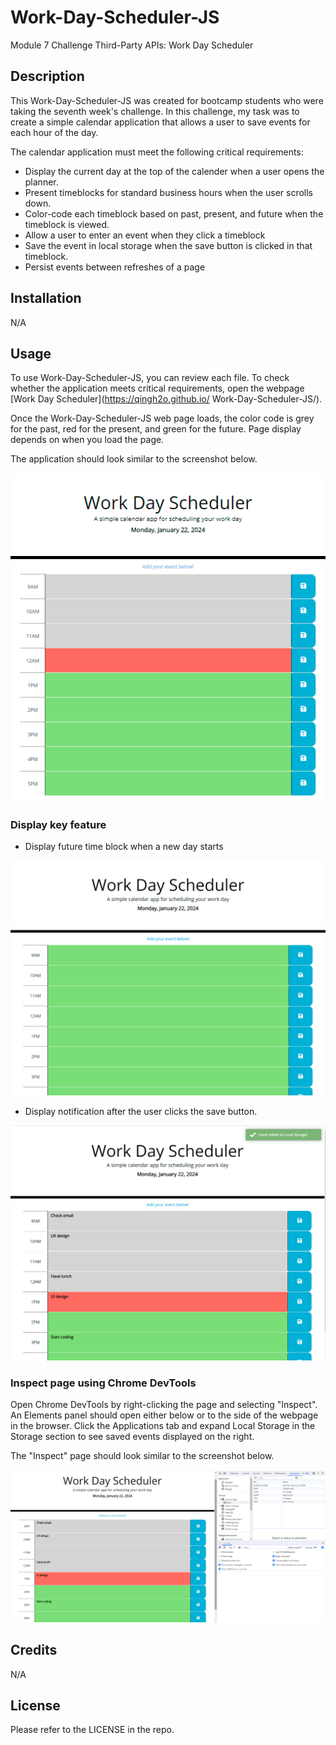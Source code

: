 # Work-Day-Scheduler-JS
Module 7 Challenge Third-Party APIs: Work Day Scheduler

## Description 

This Work-Day-Scheduler-JS was created for bootcamp students who were taking the seventh week's challenge. In this challenge, my task was to create a simple calendar application that allows a user to save events for each hour of the day.

The calendar application must meet the following critical requirements:

* Display the current day at the top of the calender when a user opens the planner.
* Present timeblocks for standard business hours when the user scrolls down.
* Color-code each timeblock based on past, present, and future when the timeblock is viewed.
* Allow a user to enter an event when they click a timeblock
* Save the event in local storage when the save button is clicked in that timeblock.
* Persist events between refreshes of a page

## Installation

N/A

## Usage 

To use Work-Day-Scheduler-JS,  you can review each file. 
To check whether the application meets critical requirements, open the webpage [Work Day Scheduler](https://qingh2o.github.io/ Work-Day-Scheduler-JS/). 

Once the Work-Day-Scheduler-JS web page loads, the color code is grey for the past, red for the present, and green for the future. Page display depends on when you load the page.

The application should look similar to the screenshot below. 

![Page Default Screenshot](./screenshots/default_screen.png)

### Display key feature

* Display future time block when a new day starts

![Page With New Day Screenshot](./screenshots/start_a_day.png)

* Display notification after the user clicks the save button.

![Page With Notification Screenshot](./screenshots/event_notification.png)


### Inspect page using Chrome DevTools
Open Chrome DevTools by right-clicking the page and selecting "Inspect". An Elements panel should open either below or to the side of the webpage in the browser. Click the Applications tab and expand Local Storage in the Storage section to see saved events displayed on the right.

The "Inspect" page should look similar to the screenshot below.

![Page With Chrome DevTools Screenshot](./screenshots/inspect_page_dev.png)


## Credits

N/A

## License

Please refer to the LICENSE in the repo.

